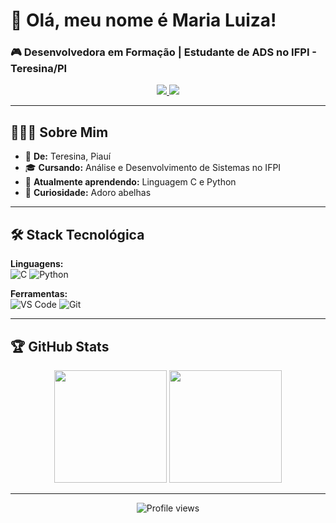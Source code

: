 # 🐝 **Olá, meu nome é Maria Luiza!**  
### 🎮 **Desenvolvedora em Formação** | **Estudante de ADS no IFPI - Teresina/PI**  

<div align="center">
  <a href="https://github.com/malusccp">
    <img src="https://img.shields.io/badge/GitHub-100000?style=for-the-badge&logo=github&logoColor=white">
  </a>
  <a href="https://linkedin.com/in/marialuiza-morais">
    <img src="https://img.shields.io/badge/LinkedIn-0077B5?style=for-the-badge&logo=linkedin&logoColor=white">
  </a>
</div>

---

## 👩🏽‍💻 **Sobre Mim**  

- 🏡 **De:** Teresina, Piauí  
- 🎓 **Cursando:** Análise e Desenvolvimento de Sistemas no IFPI    
- 🌱 **Atualmente aprendendo:** Linguagem C e Python  
- 🐝 **Curiosidade:** Adoro abelhas 

---

## 🛠 **Stack Tecnológica**  

**Linguagens:**  
![C](https://img.shields.io/badge/C-00599C?style=for-the-badge&logo=c&logoColor=white)
![Python](https://img.shields.io/badge/Python-3776AB?style=for-the-badge&logo=python&logoColor=white)

**Ferramentas:**  
![VS Code](https://img.shields.io/badge/VS_Code-007ACC?style=for-the-badge&logo=visual-studio-code&logoColor=white)
![Git](https://img.shields.io/badge/Git-F05032?style=for-the-badge&logo=git&logoColor=white)

---

## 🏆 **GitHub Stats**  

<div align="center">
  <img height="180em" src="https://github-readme-stats.vercel.app/api?username=malusccp&show_icons=true&theme=dracula">
  <img height="180em" src="https://github-readme-stats.vercel.app/api/top-langs/?username=malusccp&layout=compact&theme=dracula">
</div>

---  

<div align="center">
  <img src="https://komarev.com/ghpvc/?username=malusccp&color=blue" alt="Profile views">
</div>


